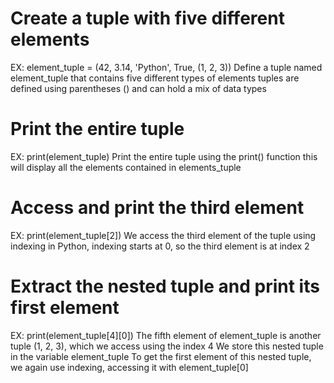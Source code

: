 #  Create a tuple with five different elements
EX: element_tuple = (42, 3.14, 'Python', True, (1, 2, 3))
 Define a tuple named element_tuple that contains five different types of elements
tuples are defined using parentheses () and can hold a mix of data types

#  Print the entire tuple
EX: print(element_tuple)
Print the entire tuple using the print() function this will display all the elements contained in elements_tuple

# Access and print the third element
EX: print(element_tuple[2])
We access the third element of the tuple using indexing in Python, indexing starts at 0, so the third element is at index 2

# Extract the nested tuple and print its first element
EX: print(element_tuple[4][0])
The fifth element of element_tuple is another tuple (1, 2, 3), which we access using the index 4
We store this nested tuple in the variable element_tuple
To get the first element of this nested tuple, we again use indexing, accessing it with element_tuple[0]


